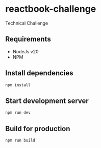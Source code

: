 # reactbook-challenge
Technical  Challenge
## Requirements
- NodeJs v20
- NPM

## Install dependencies
```bash
npm install
```

## Start development server
```bash
npm run dev
```

## Build for production
```bash
npm run build
```